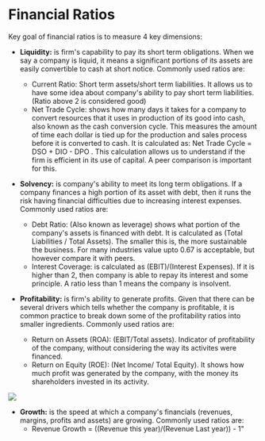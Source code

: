# Financial Ratios
Key goal of financial ratios is to measure 4 key dimensions:
- __Liquidity:__ is firm's capability to pay its short term obligations. When we say a company is liquid, it means a significant portions of its assets are easily convertible to cash at short notice. Commonly used ratios are:
  - Current Ratio: Short term assets/short term liabilities. It allows us to have some idea about company's ability to pay short term liabilities. (Ratio above 2 is considered good) 
  - Net Trade Cycle: shows how many days it takes for a company to convert resources that it uses in production of its good into cash, also known as the cash conversion cycle. This measures the amount of time each dollar is tied up for the production and sales process before it is converted to cash. It is calculated as: Net Trade Cycle = DSO + DIO - DPO . This calculation allows us to understand if the firm is efficient in its use of capital. A peer comparison is important for this.
- __Solvency:__ is company's ability to meet its long term obligations. If a company finances a high portion of its asset with debt, then it runs the risk having financial difficulties due to increasing interest expenses. Commonly used ratios are:
  - Debt Ratio: (Also known as leverage) shows what portion of the company's assets is financed with debt. It is calculated as (Total Liabilities / Total Assets). The smaller this is, the more sustainable the business. For many industries value upto 0.67 is acceptable, but however compare it with peers. 
  - Interest Coverage: is calculated as (EBIT)/(Interest Expenses). If it is higher than 2, then company is able to repay its interest and some principle. A ratio less than 1 means the company is insolvent.
- __Profitability:__ is firm's ability to generate profits. Given that there can be several drivers which tells whether the company is profitable, it is common practice to break down some of the profitability ratios into smaller ingredients. Commonly used ratios are:
  - Return on Assets (ROA): (EBIT/Total assets). Indicator of profitability of the company, without considering the way its activites were financed.
  - Return on Equity (ROE): (Net Income/ Total Equity). It shows how much profit was generated by the company, with the money its shareholders invested in its activity. 
  
  <p align="centre"
<img src="https://render.githubusercontent.com/render/math?math=ROE = ROA \times \frac{Total Assets}{Equity} \times \frac{Net Income}{EBIT}">
</p>
  
- __Growth:__ is the speed at which a company's financials (revenues, margins, profits and assets) are growing. Commonly used ratios are:
  - Revenue Growth = ((Revenue this year)/(Revenue Last year)) - 1"

